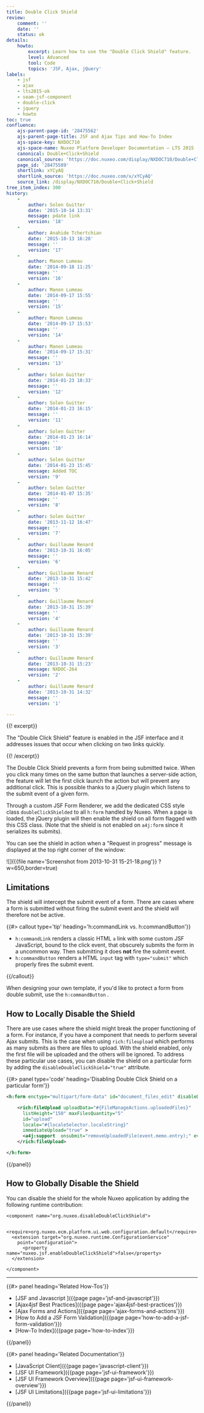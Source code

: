 ```yaml
---
title: Double Click Shield
review:
    comment: ''
    date: ''
    status: ok
details:
    howto:
        excerpt: Learn how to use the "Double Click Shield" feature.
        level: Advanced
        tool: Code
        topics: 'JSF, Ajax, jQuery'
labels:
    - jsf
    - ajax
    - lts2015-ok
    - seam-jsf-component
    - double-click
    - jquery
    - howto
toc: true
confluence:
    ajs-parent-page-id: '28475562'
    ajs-parent-page-title: JSF and Ajax Tips and How-To Index
    ajs-space-key: NXDOC710
    ajs-space-name: Nuxeo Platform Developer Documentation — LTS 2015
    canonical: Double+Click+Shield
    canonical_source: 'https://doc.nuxeo.com/display/NXDOC710/Double+Click+Shield'
    page_id: '28475589'
    shortlink: xYCyAQ
    shortlink_source: 'https://doc.nuxeo.com/x/xYCyAQ'
    source_link: /display/NXDOC710/Double+Click+Shield
tree_item_index: 300
history:
    -
        author: Solen Guitter
        date: '2015-10-14 13:31'
        message: pdate link
        version: '18'
    -
        author: Anahide Tchertchian
        date: '2015-10-13 16:28'
        message: ''
        version: '17'
    -
        author: Manon Lumeau
        date: '2014-09-18 11:25'
        message: ''
        version: '16'
    -
        author: Manon Lumeau
        date: '2014-09-17 15:55'
        message: ''
        version: '15'
    -
        author: Manon Lumeau
        date: '2014-09-17 15:53'
        message: ''
        version: '14'
    -
        author: Manon Lumeau
        date: '2014-09-17 15:31'
        message: ''
        version: '13'
    -
        author: Solen Guitter
        date: '2014-01-23 18:33'
        message: ''
        version: '12'
    -
        author: Solen Guitter
        date: '2014-01-23 16:15'
        message: ''
        version: '11'
    -
        author: Solen Guitter
        date: '2014-01-23 16:14'
        message: ''
        version: '10'
    -
        author: Solen Guitter
        date: '2014-01-23 15:45'
        message: Added TOC
        version: '9'
    -
        author: Solen Guitter
        date: '2014-01-07 15:35'
        message: ''
        version: '8'
    -
        author: Solen Guitter
        date: '2013-11-12 16:47'
        message: ''
        version: '7'
    -
        author: Guillaume Renard
        date: '2013-10-31 16:05'
        message: ''
        version: '6'
    -
        author: Guillaume Renard
        date: '2013-10-31 15:42'
        message: ''
        version: '5'
    -
        author: Guillaume Renard
        date: '2013-10-31 15:39'
        message: ''
        version: '4'
    -
        author: Guillaume Renard
        date: '2013-10-31 15:39'
        message: ''
        version: '3'
    -
        author: Guillaume Renard
        date: '2013-10-31 15:23'
        message: NXDOC-264
        version: '2'
    -
        author: Guillaume Renard
        date: '2013-10-31 14:32'
        message: ''
        version: '1'

---
```

{{! excerpt}}

The "Double Click Shield" feature is enabled in the JSF interface and it addresses issues that occur when clicking on two links quickly.

{{! /excerpt}}

The Double Click Shield prevents a form from being submitted twice. When you click many times on the same button that launches a server-side action, the feature will let the first click launch the action but will prevent any additional click. This is possible thanks to a jQuery plugin which listens to the submit event of a given form.

Through a custom JSF Form Renderer, we add the dedicated CSS style class `doubleClickShielded` to all `h:form` handled by Nuxeo. When a page is loaded, the jQuery plugin will then enable the shield on all form flagged with this CSS class. (Note that the shield is not enabled on `a4j:form` since it serializes its submits).

You can see the shield in action when a "Request in progress" message is displayed at the top right corner of the window:

![]({{file name='Screenshot from 2013-10-31 15-21-18.png'}} ?w=650,border=true)

## Limitations

The shield will intercept the submit event of a form. There are cases where a form is submitted without firing the submit event and the shield will therefore not be active.

{{#> callout type='tip' heading='h:commandLink vs. h:commandButton'}}

*   `h:commandLink` renders a classic HTML `a` link with some custom JSF JavaScript, bound to the click event, that obscurely submits the form in a uncommon way. Then submitting it does **not** fire the submit event.
*   `h:commandButton` renders a HTML `input` tag with `type="submit"` which properly fires the submit event.

{{/callout}}

When designing your own template, if you'd like to protect a form from double submit, use the `h:commandButton` .

## How to Locally Disable the Shield

There are use cases where the shield might break the proper functioning of a form. For instance, if you have a component that needs to perform several Ajax submits. This is the case when using `rich:fileupload` which performs as many submits as there are files to upload. With the shield enabled, only the first file will be uploaded and the others will be ignored. To address these particular use cases, you can disable the shield on a particular form by adding the `disableDoubleClickShield="true"` attribute.

{{#> panel type='code' heading='Disabling Double Click Shield on a particular form'}}

```xml
<h:form enctype="multipart/form-data" id="document_files_edit" disableDoubleClickShield="true">

	<rich:fileUpload uploadData="#{FileManageActions.uploadedFiles}"
      listHeight="150" maxFilesQuantity="5"
      id="upload"
      locale="#{localeSelector.localeString}"
      immediateUpload="true" >
      <a4j:support  onsubmit="removeUploadedFile(event.memo.entry);" event="onclear"/>
	</rich:fileUpload>

</h:form>
```

{{/panel}}

## How to Globally Disable the Shield

You can disable the shield for the whole Nuxeo application by adding the following runtime contribution:

```
<component name="org.nuxeo.disableDoubleClickShield">

  <require>org.nuxeo.ecm.platform.ui.web.configuration.default</require>
  <extension target="org.nuxeo.runtime.ConfigurationService"
    point="configuration">
      <property name="nuxeo.jsf.enableDoubleClickShield">false</property>
  </extension>

</component>
```

* * *

<div class="row" data-equalizer data-equalize-on="medium"><div class="column medium-6">{{#> panel heading='Related How-Tos'}}

- [JSF and Javascript ]({{page page='jsf-and-javascript'}})
- [Ajax4jsf Best Practices]({{page page='ajax4jsf-best-practices'}})
- [Ajax Forms and Actions]({{page page='ajax-forms-and-actions'}})
- [How to Add a JSF Form Validation]({{page page='how-to-add-a-jsf-form-validation'}})
- [How-To Index]({{page page='how-to-index'}})

{{/panel}}</div><div class="column medium-6">{{#> panel heading='Related Documentation'}}

- [JavaScript Client]({{page page='javascript-client'}})
- [JSF UI Framework]({{page page='jsf-ui-framework'}})
- [JSF UI Framework Overview]({{page page='jsf-ui-framework-overview'}})
- [JSF UI Limitations]({{page page='jsf-ui-limitations'}})

{{/panel}}</div></div>
